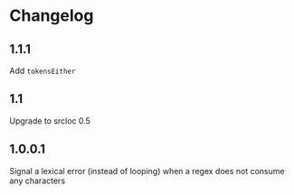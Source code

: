 Changelog
=========

1.1.1
-----

Add `tokensEither`

1.1
---

Upgrade to srcloc 0.5

1.0.0.1
-------

Signal a lexical error (instead of looping) when a regex does not consume any
characters
